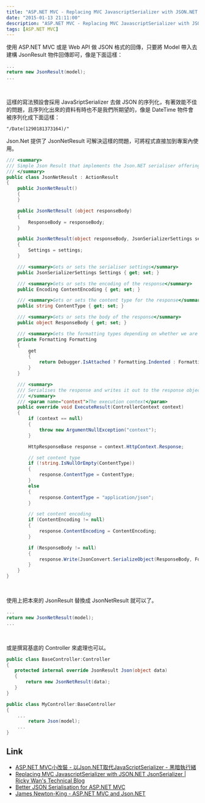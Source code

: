 ```yaml
---
title: "ASP.NET MVC - Replacing MVC JavascriptSerializer with JSON.NET JsonSerializer"
date: "2015-01-13 21:11:00"
description: "ASP.NET MVC - Replacing MVC JavascriptSerializer with JSON.NET JsonSerializer"
tags: [ASP.NET MVC]
---
```



使用 ASP.NET MVC 或是 Web API 做 JSON 格式的回傳，只要將 Model 帶入去建構 JsonResult 物件回傳即可，像是下面這樣：

<!-- More -->

```c#
...
return new JsonResult(model);
...
```

<br/>

這樣的寫法預設會採用 JavaSriptSerializer 去做 JSON 的序列化，有著效能不佳的問題，且序列化出來的資料有時也不是我們所期望的，像是 DateTime 物件會被序列化成下面這樣：  

    "/Date(1290181373164)/"


Json.Net 提供了 JsonNetResult 可解決這樣的問題，可將程式直接加到專案內使用。

```c#
/// <summary> 
/// Simple Json Result that implements the Json.NET serialiser offering more versatile serialisation 
/// </summary> 
public class JsonNetResult : ActionResult 
{ 
    public JsonNetResult() 
    { 
    }

    public JsonNetResult (object responseBody) 
    { 
        ResponseBody = responseBody; 
    }

    public JsonNetResult(object responseBody, JsonSerializerSettings settings) 
    { 
        Settings = settings; 
    }

    /// <summary>Gets or sets the serialiser settings</summary> 
    public JsonSerializerSettings Settings { get; set; }

    /// <summary>Gets or sets the encoding of the response</summary> 
    public Encoding ContentEncoding { get; set; }

    /// <summary>Gets or sets the content type for the response</summary> 
    public string ContentType { get; set; }

    /// <summary>Gets or sets the body of the response</summary> 
    public object ResponseBody { get; set; }

    /// <summary>Gets the formatting types depending on whether we are in debug mode</summary> 
    private Formatting Formatting 
    { 
        get 
        { 
            return Debugger.IsAttached ? Formatting.Indented : Formatting.None; 
        } 
    }

    /// <summary> 
    /// Serialises the response and writes it out to the response object 
    /// </summary> 
    /// <param name="context">The execution context</param> 
    public override void ExecuteResult(ControllerContext context) 
    { 
        if (context == null) 
        { 
            throw new ArgumentNullException("context"); 
        }

        HttpResponseBase response = context.HttpContext.Response;

        // set content type 
        if (!string.IsNullOrEmpty(ContentType)) 
        { 
            response.ContentType = ContentType; 
        } 
        else 
        { 
            response.ContentType = "application/json"; 
        }

        // set content encoding 
        if (ContentEncoding != null) 
        { 
            response.ContentEncoding = ContentEncoding; 
        }

        if (ResponseBody != null) 
        { 
            response.Write(JsonConvert.SerializeObject(ResponseBody, Formatting, Settings));             
        } 
    } 
}
```

<br/>


使用上把本來的 JsonResult 替換成 JsonNetResult 就可以了。  

```c#
...
return new JsonNetResult(model);
...
```

<br/>


或是撰寫基底的 Controller 來處理也可以。

```c#
public class BaseController:Controller
{
   protected internal override JsonResult Json(object data)
   {
       return new JsonNetResult(data);
   }
}

public class MyController:BaseController
{
    ...
        return Json(model);
    ...
}
```

Link
-------
* [ASP.NET MVC小改裝 - 以Json.NET取代JavaScriptSerializer - 黑暗執行緒](http://blog.darkthread.net/post-2012-08-30-asp-net-mvc-and-json-net.aspx)
* [Replacing MVC JavascriptSerializer with JSON.NET JsonSerializer | Ricky Wan's Technical Blog](http://wingkaiwan.com/2012/12/28/replacing-mvc-javascriptserializer-with-json-net-jsonserializer/)
* [Better JSON Serialisation for ASP.NET MVC](http://yobriefca.se/blog/2010/11/20/better-json-serialisation-for-asp-dot-net-mvc/)
* [James Newton-King - ASP.NET MVC and Json.NET](http://james.newtonking.com/archive/2008/10/16/asp-net-mvc-and-json-net)
